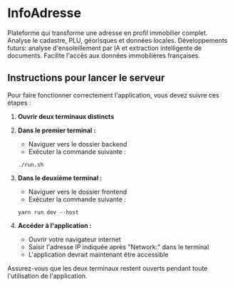 # InfoAdresse
Plateforme qui transforme une adresse en profil immobilier complet. Analyse le cadastre, PLU, géorisques et données locales. Développements futurs: analyse d'ensoleillement par IA et extraction intelligente de documents. Facilite l'accès aux données immobilières françaises.

## Instructions pour lancer le serveur

Pour faire fonctionner correctement l'application, vous devez suivre ces étapes :

1. **Ouvrir deux terminaux distincts**

2. **Dans le premier terminal :**
   - Naviguer vers le dossier backend
   - Exécuter la commande suivante :
   ```
   ./run.sh
   ```

3. **Dans le deuxième terminal :**
   - Naviguer vers le dossier frontend
   - Exécuter la commande suivante :
   ```
   yarn run dev --host
   ```

5. **Accéder à l'application :**
   - Ouvrir votre navigateur internet
   - Saisir l'adresse IP indiquée après "Network:" dans le terminal
   - L'application devrait maintenant être accessible

Assurez-vous que les deux terminaux restent ouverts pendant toute l'utilisation de l'application.
